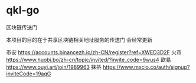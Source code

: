# qkl-go
区块链传送门

本项目的目的在于共享区块链相关地址服务的传送门 会经常更新


币安   https://accounts.binancezh.io/zh-CN/register?ref=XWED3D2F
火币   https://www.huobi.bo/zh-cn/topic/invited/?invite_code=9wus4
欧易   https://www.ouyi.art/join/1989963
抹茶   https://www.mxcio.co/auth/signup?inviteCode=19aqG
